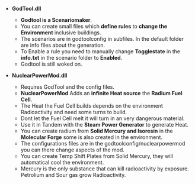 - **GodTool.dll**

    - **Godtool is a Scenariomaker**.
    - You can create small files which **define rules** to **change the Environment** inclusive buildings.
    - The scenarios are in godtoolconfig in subfiles. In the default folder are info files about the generation.
    - To Enable a rule you need to manually change **Togglestate** in the **info.txt** in the scenario folder to **Enabled**.
    - Godtool is still woked on.
    

- **NuclearPowerMod.dll**
    - Requires GodTool and the config files.
    - **NuclearPowerMod** Adds an **infinite Heat source** the **Radium Fuel Cell**.
    - The Heat the Fuel Cell builds depends on the environment Radioactivity and need some turns to build.
    - Dont let the Fuel Cell melt it will turn in an very dangerous material.
    - Use it in Tandem with the **Steam Power Generator** to generate Heat.
    - You can create radium from **Solid Mercury and Isoresin** in the **Molecular Forge** some is also created in the environment.
    - The configurations files are in the godtoolconfig/nuclearpowermod you can there change aspects of the mod.
    - You can create Temp Shift Plates from Solid Mercury, they will automatical cool the environment.
    - Mercury is the only substance that can kill radioactivity by exposure. Petrolium and Sour gas grow Radioactivity.

